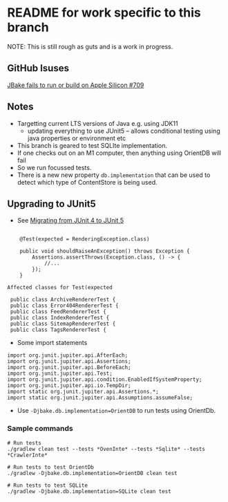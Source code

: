 README for work specific to this branch
=======================================

NOTE: This is still rough as guts and is a work in progress.

## GitHub Isuses

[JBake fails to run or build on Apple Silicon #709](https://github.com/jbake-org/jbake/issues/709)


## Notes

* Targetting current LTS versions of Java e.g. using JDK11
  * updating everything to use JUnit5 – allows conditional testing using java properties or environment etc
* This branch is geared to test SQLIte implementation.
* If one checks out on an M1 computer, then anything using OrientDB will fail
* So we run focussed tests.
* There is a new new property `db.implementation` that can be used to detect
  which type of ContentStore is being used.


## Upgrading to JUnit5

* See [Migrating from JUnit 4 to JUnit 5](https://www.baeldung.com/junit-5-migration)

```

    @Test(expected = RenderingException.class)

    public void shouldRaiseAnException() throws Exception {
        Assertions.assertThrows(Exception.class, () -> {
            //...
        });
    }

Affected classes for Test(expected

 public class ArchiveRendererTest {
 public class Error404RendererTest {
 public class FeedRendererTest {
 public class IndexRendererTest {
 public class SitemapRendererTest {
 public class TagsRendererTest {

```

* Some import statements
```
import org.junit.jupiter.api.AfterEach;
import org.junit.jupiter.api.Assertions;
import org.junit.jupiter.api.BeforeEach;
import org.junit.jupiter.api.Test;
import org.junit.jupiter.api.condition.EnabledIfSystemProperty;
import org.junit.jupiter.api.io.TempDir;
import static org.junit.jupiter.api.Assertions.*;
import static org.junit.jupiter.api.Assumptions.assumeFalse;
```

* Use `-Djbake.db.implementation=OrientDB` to run tests using OrientDb.


### Sample commands

```
# Run tests
./gradlew clean test --tests *OvenInte* --tests *Sqlite* --tests *CrawlerInte*

# Run tests to test OrientDb
./gradlew -Djbake.db.implementation=OrientDB clean test

# Run tests to test SQLite
./gradlew -Djbake.db.implementation=SQLite clean test
```
